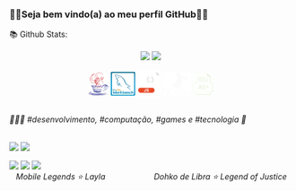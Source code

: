 <h3>👋🏻Seja bem vindo(a) ao meu perfil GitHub👋🏻</br></h3>

📚 Github Stats: <br>
  <div align="center">
    <span>
      <img align="center" width="35%" src="https://github-readme-stats.vercel.app/api?username=GivaldoMedeirosNeto&show_icons=true&theme=tokyonight&include_all_commits=true&count_private=true"/>
      <img align="center" width="37%" src="https://github-readme-stats.vercel.app/api/top-langs/?username=GivaldoMedeirosNeto&layout=compact&langs_count=16&theme=tokyonight"/>
    </span>
  </div>
  <br>
  <div align="center">
    <span>
      <img align="center" alt="Ally-Java1" height="7%" width="7%" src="https://github.com/GivaldoMedeirosNeto/GivaldoMedeirosNeto/blob/main/imagem/Java.gif" />
      <img align="center" alt="Ally-MySQL" height="9%" width="9%" src="https://github.com/GivaldoMedeirosNeto/GivaldoMedeirosNeto/blob/main/imagem/MySQL.gif" />
      <img align="center" alt="Ally-JavaScript" height="8%" width="8%" src="https://github.com/GivaldoMedeirosNeto/GivaldoMedeirosNeto/blob/main/imagem/JavaScript.gif" />
      <img align="center" alt="Ally-SQLServer" height="10%" width="10%" src="https://github.com/GivaldoMedeirosNeto/GivaldoMedeirosNeto/blob/main/imagem/SQLServer.gif" />
      <img align="center" alt="Ally-JSP" height="7%" width="7%" src="https://github.com/GivaldoMedeirosNeto/GivaldoMedeirosNeto/blob/main/imagem/JSP.gif" />
    </span>
  </div>
  <!--
    <div>
      <a href="[https://github.com/GivaldoMedeirosNeto](https://github.com/GivaldoMedeirosNeto)"> 
      <img height="170em" src="https://github-readme-stats.vercel.app/api?username=GivaldoMedeirosNeto&show_icons=true&theme=tokyonight&include_all_commits=true&count_private=true"/>
      <img height="150em" src="https://github-readme-stats.vercel.app/api/top-langs/?username=GivaldoMedeirosNeto&layout=compact&langs_count=16&theme=tokyonight"/>
    </div>
  -->
<!--
  Temas: https://github.com/anuraghazra/github-readme-stats/blob/master/themes/README.md
  Em Uso: tokyonight
  Já Usado: github_dark_dimmed
  Personaliações: https://github.com/anuraghazra/github-readme-stats/blob/master/docs/readme_pt-BR.md
-->

##
<h6>👩🏻‍💻 #desenvolvimento, #computação, #games e #tecnologia 💫 </h6>


##

<a href="[https://www.linkedin.com/in/alianeamaral](https://www.linkedin.com/in/givaldo-da-silva-medeiros-neto-b14627162/)/" target="_blank"><img src="https://img.shields.io/badge/-LinkedIn-%230077B5?style=for-the-badge&logo=linkedin&logoColor=white" target="_blank"></a>
<a href = "mailto:givaldo.medeiros.neto@gmail.com"><img src="https://img.shields.io/badge/Gmail-D14836?style=for-the-badge&logo=gmail&logoColor=white" target="_blank"></a>

<div>
  <img src="https://github.com/GivaldoMedeirosNeto/GivaldoMedeirosNeto/blob/main/layla-mlbb.gif" width="197">
  <img src="https://github.com/GivaldoMedeirosNeto/GivaldoMedeirosNeto/blob/main/DohkoArmadura.gif" width="220">
  <img src="https://github.com/GivaldoMedeirosNeto/GivaldoMedeirosNeto/blob/main/saint-seiya-lendas-da-justica.jpg" width="99"><br>
  &nbsp;&nbsp;<i> Mobile Legends ⭐️ Layla </i> &nbsp;&nbsp;&nbsp;&nbsp;&nbsp;&nbsp;&nbsp;&nbsp;&nbsp;&nbsp;&nbsp;&nbsp;&nbsp;&nbsp;&nbsp;&nbsp;&nbsp;&nbsp;&nbsp;&nbsp;<i> Dohko de Libra ⭐️</i> <i>Legend of Justice</i>
</div>
